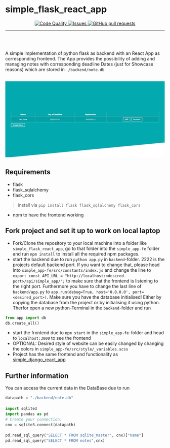 # simple_flask_react_app

<p align="center">
    <p align="center">
        <a href="https://github.com/papstchaka/simple_flask_react_app/actions">
          <img alt="Code Quality" src="https://github.com/papstchaka/simple_flask_react_app/actions/workflows/codeql-analysis.yml/badge.svg"/>
        </a>
        <a href="https://github.com/papstchaka/simple_flask_react_app/issues">
          <img alt="Issues" src="https://img.shields.io/github/issues/papstchaka/simple_flask_react_app?color=0088ff"/>
        </a>
        <a href="https://github.com/papstchaka/simple_flask_react_app/pulls">
          <img alt="GitHub pull requests" src="https://img.shields.io/github/issues-pr/papstchaka/simple_flask_react_app?color=0088ff"/>
        </a>
    </p>
</p>

---

<br></br>

A simple implementation of python flask as backend with an React App as corresponding frontend. The App provides the possibility of adding and managing notes with corresponding deadline Dates (just for Showcase reasons) which are stored in `./backend/note.db`

<h2 align="center">
  <img src=https://github.com/papstchaka/simple_flask_react_app/blob/master/simple_app-fe/src/assets/frontend_view.jpg alt="Frontend View" width="800px" />
</h2>

## Requirements
* flask
* flask_sqlalchemy
* flask_cors

> install via `pip install flask flask_sqlalchemy flask_cors`

* npm to have the frontend working

## Fork project and set it up to work on local laptop
* Fork/Clone the repository to your local machine into a folder like `simple_flask_react_app`, go to that folder into the `simple_app-fe` folder and run `npm install` to install all the required npm packages.
* start the backend due to run `python app.py` in `backend`-folder. 2222 is the projects default backend port. If you want to change that, please head into `simple_app-fe/src/constants/index.js` and change the line to `export const API_URL = "http://localhost:<desired-port>/api/simple_app/";` to make sure that the frontend is listening to the right port. Furthermore you have to change the last line of `backend/app.py` to `app.run(debug=True, host='0.0.0.0', port=<desired_port>)`. Make sure you have the database initialised! Either by copying the database from the project or by initialising it using python. Therfor open a new python-Terminal in the `backend`-folder and run 
```python
from app import db
db.create_all()
```
* start the frontend due to `npm start` in the `simple_app-fe`-folder and head to `localhost:3000` to see the frontend
* OPTIONAL: Desired style of website can be easily changed by changing the colors in `simple_app-fe/src/style/_variables.scss`
* Project has the same frontend and functionality as <a href="https://github.com/papstchaka/simple_django_react_app" target="_blank">simple_django_react_app</a>


## Further information
You can access the current data in the DataBase due to run 

```python
datapath = "./backend/note.db"

import sqlite3
import pandas as pd
# Create your connection.
cnx = sqlite3.connect(datapath)

pd.read_sql_query("SELECT * FROM sqlite_master", cnx)["name"]
pd.read_sql_query("SELECT * FROM notes",cnx)
```

